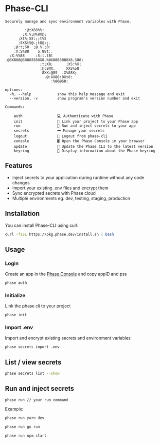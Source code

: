 # Phase-CLI

```
Securely manage and sync environment variables with Phase.

         :@tX88%%:
        ;X;%;@%8X@;
      ;Xt%;S8:;;t%S
      ;SXStS@.;t8@:;.
    ;@:t;S8  ;@.%.;8:
    :X:S%88    S.88t:.
  :X:%%88     :S:t.t8t
.@8X888@88888888X8.%8X8888888X8.S88:
                ;t;X8;      ;XS:%X;
                :@:8@X.     XXS%S8
                 8XX:@8S  .X%88X;
                  .@:XX88:8Xt8:
                     :%88@S8:

options:
  -h, --help            show this help message and exit
  --version, -v         show program's version number and exit

Commands:

    auth                💻 Authenticate with Phase
    init                🔗 Link your project to your Phase app
    run                 🚀 Run and inject secrets to your app
    secrets             🗝️ Manage your secrets
    logout              🏃 Logout from phase-cli
    console             🖥️ Open the Phase Console in your browser
    update              🔄 Update the Phase CLI to the latest version
    keyring             🔐 Display information about the Phase keyring
```

## Features

- Inject secrets to your application during runtime without any code changes
- Import your existing .env files and encrypt them
- Sync encrypted secrets with Phase cloud
- Multiple environments eg. dev, testing, staging, production

## Installation

You can install Phase-CLI using curl:

```bash
curl -fsSL https://pkg.phase.dev/install.sh | bash
```

## Usage

### Login

Create an app in the [Phase Console](https://console.phase.dev) and copy appID and pss

```bash
phase auth
```

### Initialize

Link the phase cli to your project

```bash
phase init
```

### Import .env

Import and encrypt existing secrets and environment variables

```bash
phase secrets import .env
```

## List / view secrets

```bash
phase secrets list --show
```

## Run and inject secrets

`phase run // your run command`

Example:

```bash
phase run yarn dev
```

```bash
phase run go run
```

```bash
phase run npm start
```
